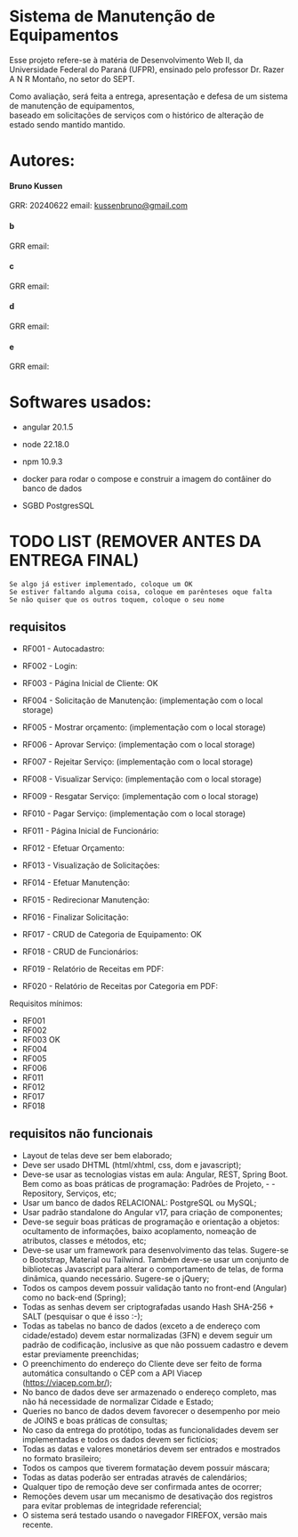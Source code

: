 # Sistema de Manutenção de Equipamentos

Esse projeto refere-se à matéria de Desenvolvimento Web II, da Universidade Federal do Paraná (UFPR),
ensinado pelo professor Dr. Razer A N R Montaño, no setor do SEPT.

Como avaliação, será feita a entrega, apresentação e defesa de um sistema de manutenção de equipamentos,  
baseado em solicitações de serviços com o histórico de alteração de estado sendo mantido mantido. 

# Autores:

#### Bruno Kussen
GRR: 20240622
email: kussenbruno@gmail.com

#### b
GRR
email:

#### c
GRR
email:

#### d
GRR
email:

#### e
GRR
email:

# Softwares usados:

- angular 20.1.5

- node 22.18.0

- npm 10.9.3

- docker para rodar o compose e construir a imagem do contâiner do banco de dados

- SGBD PostgresSQL

# TODO LIST (REMOVER ANTES DA ENTREGA FINAL)

```
Se algo já estiver implementado, coloque um OK
Se estiver faltando alguma coisa, coloque em parênteses oque falta
Se não quiser que os outros toquem, coloque o seu nome
```
## requisitos
- RF001 - Autocadastro:

- RF002 - Login:

- RF003 - Página Inicial de Cliente: OK

- RF004 - Solicitação de Manutenção: (implementação com o local storage)

- RF005 - Mostrar orçamento: (implementação com o local storage)

- RF006 - Aprovar Serviço: (implementação com o local storage)

- RF007 - Rejeitar Serviço: (implementação com o local storage)

- RF008 - Visualizar Serviço: (implementação com o local storage)

- RF009 - Resgatar Serviço: (implementação com o local storage)

- RF010 - Pagar Serviço: (implementação com o local storage)

- RF011 - Página Inicial de Funcionário:

- RF012 - Efetuar Orçamento:

- RF013 - Visualização de Solicitações:

- RF014 - Efetuar Manutenção:

- RF015 - Redirecionar Manutenção:

- RF016 - Finalizar Solicitação:

- RF017 - CRUD de Categoria de Equipamento: OK

- RF018 - CRUD de Funcionários:

- RF019 - Relatório de Receitas em PDF:

- RF020 - Relatório de Receitas por Categoria em PDF:

Requisitos mínimos:

- RF001
- RF002
- RF003 OK
- RF004
- RF005
- RF006
- RF011
- RF012
- RF017
- RF018

## requisitos não funcionais

- Layout de telas deve ser bem elaborado;
- Deve ser usado DHTML (html/xhtml, css, dom e javascript);
- Deve-se usar as tecnologias vistas em aula: Angular, REST, Spring Boot. Bem como as boas práticas de programação: Padrões de Projeto, - - Repository, Serviços, etc;
- Usar um banco de dados RELACIONAL: PostgreSQL ou MySQL;
- Usar padrão standalone do Angular v17, para criação de componentes;
- Deve-se seguir boas práticas de programação e orientação a objetos: ocultamento de informações, baixo acoplamento, nomeação de atributos, classes e métodos, etc;
- Deve-se usar um framework para desenvolvimento das telas. Sugere-se o Bootstrap, Material ou Tailwind. Também deve-se usar um conjunto de bibliotecas Javascript para alterar o comportamento de telas, de forma dinâmica, quando necessário. Sugere-se o jQuery;
- Todos os campos devem possuir validação tanto no front-end (Angular) como no back-end (Spring);
- Todas as senhas devem ser criptografadas usando Hash SHA-256 + SALT (pesquisar o que é isso :-);
- Todas as tabelas no banco de dados (exceto a de endereço com cidade/estado) devem estar normalizadas (3FN) e devem seguir um padrão de codificação, inclusive as que não possuem cadastro e devem estar previamente preenchidas;
- O preenchimento do endereço do Cliente deve ser feito de forma automática consultando o CEP com a API Viacep (https://viacep.com.br/);
- No banco de dados deve ser armazenado o endereço completo, mas não há necessidade de normalizar Cidade e Estado;
- Queries no banco de dados devem favorecer o desempenho por meio de JOINS e boas práticas de consultas;
- No caso da entrega do protótipo, todas as funcionalidades devem ser implementadas  e todos os dados devem ser fictícios;
- Todas as datas e valores monetários devem ser entrados e mostrados no formato brasileiro;
- Todos os campos que tiverem formatação devem possuir máscara;
- Todas as datas poderão ser entradas através de calendários;
- Qualquer tipo de remoção deve ser confirmada antes de ocorrer;
- Remoções devem usar um mecanismo de desativação dos registros para evitar problemas de integridade referencial;
- O sistema será testado usando o navegador FIREFOX, versão mais recente.
